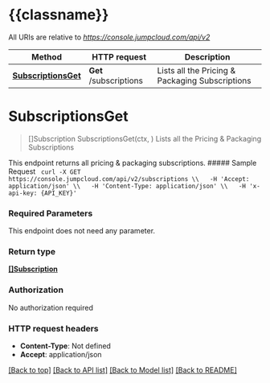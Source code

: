 # {{classname}}

All URIs are relative to *https://console.jumpcloud.com/api/v2*

Method | HTTP request | Description
------------- | ------------- | -------------
[**SubscriptionsGet**](SubscriptionsApi.md#SubscriptionsGet) | **Get** /subscriptions | Lists all the Pricing &amp; Packaging Subscriptions

# **SubscriptionsGet**
> []Subscription SubscriptionsGet(ctx, )
Lists all the Pricing & Packaging Subscriptions

This endpoint returns all pricing & packaging subscriptions.  ##### Sample Request  ```  curl -X GET  https://console.jumpcloud.com/api/v2/subscriptions \\   -H 'Accept: application/json' \\   -H 'Content-Type: application/json' \\   -H 'x-api-key: {API_KEY}'   ```

### Required Parameters
This endpoint does not need any parameter.

### Return type

[**[]Subscription**](subscription.md)

### Authorization

No authorization required

### HTTP request headers

 - **Content-Type**: Not defined
 - **Accept**: application/json

[[Back to top]](#) [[Back to API list]](../README.md#documentation-for-api-endpoints) [[Back to Model list]](../README.md#documentation-for-models) [[Back to README]](../README.md)

